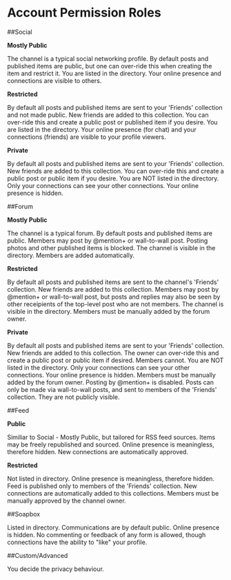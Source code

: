 Account Permission Roles
========================


##Social

**Mostly Public**

The channel is a typical social networking profile. By default posts and published items are public, but one can over-ride this when creating the item and restrict it. You are listed in the directory. Your online presence and connections are visible to others. 


**Restricted**

By default all posts and published items are sent to your 'Friends' collection and not made public. New friends are added to this collection. You can over-ride this and create a public post or published item if you desire. You are listed in the directory. Your online presence (for chat) and your connections (friends) are visible to your profile viewers.

**Private**

By default all posts and published items are sent to your 'Friends' collection. New friends are added to this collection. You can over-ride this and create a public post or public item if you desire. You are NOT listed in the directory. Only your connections can see your other connections. Your online presence is hidden. 


##Forum

**Mostly Public**

The channel is a typical forum. By default posts and published items are public. Members may post by @mention+ or wall-to-wall post. Posting photos and other published items is blocked. The channel is visible in the directory. Members are added automatically.


**Restricted**

By default all posts and published items are sent to the channel's 'Friends' collection. New friends are added to this collection. Members may post by @mention+ or wall-to-wall post, but posts and replies may also be seen by other receipients of the top-level post who are not members. The channel is visible in the directory. Members must be manually added by the forum owner. 

**Private**

By default all posts and published items are sent to your 'Friends' collection. New friends are added to this collection. The owner can over-ride this and create a public post or public item if desired. Members cannot. You are NOT listed in the directory. Only your connections can see your other connections. Your online presence is hidden. Members must be manually added by the forum owner. Posting by @mention+ is disabled. Posts can only be made via wall-to-wall posts, and sent to members of the 'Friends' collection. They are not publicly visible.  


##Feed


**Public**

Similiar to Social - Mostly Public, but tailored for RSS feed sources. Items may be freely republished and sourced. Online presence is meaningless, therefore hidden. New connections are automatically approved.  


**Restricted**

Not listed in directory. Online presence is meaningless, therefore hidden. Feed is published only to members of the 'Friends' collection. New connections are automatically added to this collections. Members must be manually approved by the channel owner. 


##Soapbox

Listed in directory. Communications are by default public. Online presence is hidden. No commenting or feedback of any form is allowed, though connections have the ability to "like" your profile. 

##Custom/Advanced

You decide the privacy behaviour.   

 

